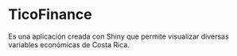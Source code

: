 # TicoFinance
Es una aplicación creada con Shiny que permite visualizar diversas variables económicas de Costa Rica.
